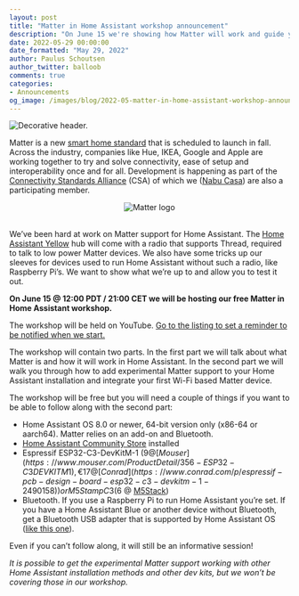 ```yaml
---
layout: post
title: "Matter in Home Assistant workshop announcement"
description: "On June 15 we're showing how Matter will work and guide you in getting it set up."
date: 2022-05-29 00:00:00
date_formatted: "May 29, 2022"
author: Paulus Schoutsen
author_twitter: balloob
comments: true
categories:
- Announcements
og_image: /images/blog/2022-05-matter-in-home-assistant-workshop-announcement/social.png
---
```


<img src='/images/blog/2022-05-matter-in-home-assistant-workshop-announcement/header.png' alt="Decorative header." class='no-shadow'>

Matter is a new [smart home standard](https://csa-iot.org/all-solutions/matter/) that is scheduled to launch in fall. Across the industry, companies like Hue, IKEA, Google and Apple are working together to try and solve connectivity, ease of setup and interoperability once and for all. Development is happening as part of the [Connectivity Standards Alliance](https://csa-iot.org/) (CSA) of which we ([Nabu Casa](https://www.nabucasa.com)) are also a participating member.

<center><img src='/images/supported_brands/matter.png' alt='Matter logo' class='no-shadow'></center><br>

We’ve been hard at work on Matter support for Home Assistant. The [Home Assistant Yellow](/yellow/) hub will come with a radio that supports Thread, required to talk to low power Matter devices. We also have some tricks up our sleeves for devices used to run Home Assistant without such a radio, like Raspberry Pi’s. We want to show what we’re up to and allow you to test it out.

**On June 15 @ 12:00 PDT / 21:00 CET we will be hosting our free Matter in Home Assistant workshop.**

The workshop will be held on YouTube. [Go to the listing to set a reminder to be notified when we start.](https://www.youtube.com/watch?v=9fOHBl5w0_k)

The workshop will contain two parts. In the first part we will talk about what Matter is and how it will work in Home Assistant. In the second part we will walk you through how to add experimental Matter support to your Home Assistant installation and integrate your first Wi-Fi based Matter device.

The workshop will be free but you will need a couple of things if you want to be able to follow along with the second part:

- Home Assistant OS 8.0 or newer, 64-bit version only (x86-64 or aarch64). Matter relies on an add-on and Bluetooth.
- [Home Assistant Community Store](https://hacs.xyz/) installed
- Espressif ESP32-C3-DevKitM-1 ($9 @ [Mouser](https://www.mouser.com/ProductDetail/356-ESP32-C3DEVKITM1), €17 @ [Conrad](https://www.conrad.com/p/espressif-pcb-design-board-esp32-c3-devkitm-1-2490158)) or M5Stamp C3 ($6 @ [M5Stack](https://twitter.com/home_assistant/status/1531712479016890369))
- Bluetooth. If you use a Raspberry Pi to run Home Assistant you’re set. If you have a Home Assistant Blue or another device without Bluetooth, get a Bluetooth USB adapter that is supported by Home Assistant OS ([like this one](https://www.amazon.com/gp/product/B09DMP6T22/ref=as_li_tl?ie=UTF8&camp=1789&creative=9325&creativeASIN=B09DMP6T22&linkCode=as2&tag=homeassista0e-20&linkId=c5046239bf04d5b21835299dfb393f0e)).

Even if you can’t follow along, it will still be an informative session!

_It is possible to get the experimental Matter support working with other Home Assistant installation methods and other dev kits, but we won’t be covering those in our workshop._
